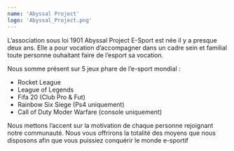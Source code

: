 ```yaml
---
name: 'Abyssal Project'
logo: 'Abyssal_Project.png'
---
```


L’association sous loi 1901 Abyssal Project E-Sport est née il y a presque deux ans. Elle a pour vocation d’accompagner dans un cadre sein et familial toute personne ouhaitant faire de l’esport sa vocation.

Nous somme présent sur 5 jeux phare de l’e-sport mondial :

-   Rocket League
-   League of Legends
-   Fifa 20 (Club Pro & Fut)
-   Rainbow Six Siege (Ps4 uniquement)
-   Call of Duty Moder Warfare (console uniquement)

Nous mettons l’accent sur la motivation de chaque personne rejoignant notre communauté. Nous vous offrirons la totalité des moyens que nous disposons afin que vous puissiez conquérir le monde e-sportif

